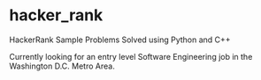 # hacker_rank

HackerRank Sample Problems Solved using Python and C++

Currently looking for an entry level Software Engineering job in the Washington D.C. Metro Area.

